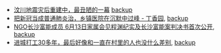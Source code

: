 # 

##

- [汶川地震灾后重建中，最丑陋的一幕](http://archive.today/2023.05.12-204005/https://www.163.com/dy/article/I4HB94I105562MPW.html?f=post1603_tab_news) [backup](https://web.archive.org/web/20230512204004/https://www.163.com/dy/article/I4HB94I105562MPW.html?f=post1603_tab_news)
- [把新冠当成普通肺炎治，乡镇医院在沉默中过峰 - 丁香园](http://archive.today/2023.01.10-162433/https://k.sina.com.cn/article_7723381539_1cc597323001011h15.html), [backup](https://web.archive.org/web/20230527185819/https://k.sina.com.cn/article_7723381539_1cc597323001011h15.html)
- [NGO长沙富能成员 6月13日家属会见程渊纪实及长沙富能案判决书首次公开](http://archive.today/2023.06.15-154823/https://twitter.com/MindyShi227/status/1668491636026884097), [backup](https://web.archive.org/web/20230615173606/https://twitter.com/MindyShi227/status/1668491636026884097)
- [进城打工30多年，最后好像和一直在村里的人也没什么差别](https://web.archive.org/web/20230705052921/https://news.ifeng.com/c/8RAMu2pBJjH), [backup](http://archive.today/2023.07.05-052908/https://news.ifeng.com/c/8RAMu2pBJjH)
